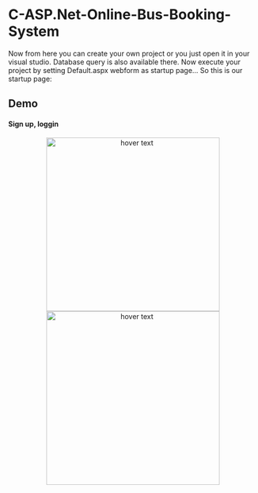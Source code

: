 # C-ASP.Net-Online-Bus-Booking-System
Now from here you can create your own project or you just open it in your visual studio. Database query is also available there.
Now execute your project by setting Default.aspx webform as startup page...
So this is our startup page:
## Demo
#### Sign up, loggin
<p align="center">
  <img src="./Captures/Home.jpg" width="350" title="hover text">
  <img src="./Captures/Home.jpg" width="350" title="hover text">
</p>